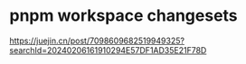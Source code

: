 # pnpm workspace changesets

https://juejin.cn/post/7098609682519949325?searchId=20240206161910294E57DF1AD35E21F78D
